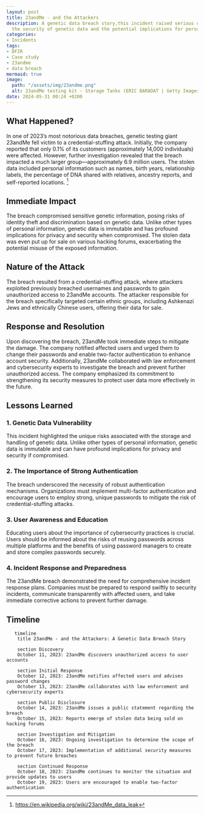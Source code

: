 ```yaml
---
layout: post
title: 23andMe - and the Attackers
description: A genetic data breach story,this incident raised serious concerns about
  the security of genetic data and the potential implications for personal privacy.
categories:
- Incidents
tags:
- DFIR
- Case study
- 23andme
- data breach
mermaid: true
image:
  path: "/assets/img/23andme.png"
  alt: 23andMe testing kit - Storage Tanks (ERIC BARADAT | Getty Images)
date: 2024-05-31 00:24 +0200
---
```

## What Happened?

In one of 2023’s most notorious data breaches, genetic testing giant 23andMe fell victim to a credential-stuffing attack. Initially, the company reported that only 0.1% of its customers (approximately 14,000 individuals) were affected. However, further investigation revealed that the breach impacted a much larger group—approximately 6.9 million users. The stolen data included personal information such as names, birth years, relationship labels, the percentage of DNA shared with relatives, ancestry reports, and self-reported locations. [^wiki]

## Immediate Impact

The breach compromised sensitive genetic information, posing risks of identity theft and discrimination based on genetic data. Unlike other types of personal information, genetic data is immutable and has profound implications for privacy and security when compromised. The stolen data was even put up for sale on various hacking forums, exacerbating the potential misuse of the exposed information.

## Nature of the Attack

The breach resulted from a credential-stuffing attack, where attackers exploited previously breached usernames and passwords to gain unauthorized access to 23andMe accounts. The attacker responsible for the breach specifically targeted certain ethnic groups, including Ashkenazi Jews and ethnically Chinese users, offering their data for sale.

## Response and Resolution

Upon discovering the breach, 23andMe took immediate steps to mitigate the damage. The company notified affected users and urged them to change their passwords and enable two-factor authentication to enhance account security. Additionally, 23andMe collaborated with law enforcement and cybersecurity experts to investigate the breach and prevent further unauthorized access. The company emphasized its commitment to strengthening its security measures to protect user data more effectively in the future.

## Lessons Learned

### 1. **Genetic Data Vulnerability**

This incident highlighted the unique risks associated with the storage and handling of genetic data. Unlike other types of personal information, genetic data is immutable and can have profound implications for privacy and security if compromised.

### 2. **The Importance of Strong Authentication**

The breach underscored the necessity of robust authentication mechanisms. Organizations must implement multi-factor authentication and encourage users to employ strong, unique passwords to mitigate the risk of credential-stuffing attacks.

### 3. **User Awareness and Education**

Educating users about the importance of cybersecurity practices is crucial. Users should be informed about the risks of reusing passwords across multiple platforms and the benefits of using password managers to create and store complex passwords securely.

### 4. **Incident Response and Preparedness**

The 23andMe breach demonstrated the need for comprehensive incident response plans. Companies must be prepared to respond swiftly to security incidents, communicate transparently with affected users, and take immediate corrective actions to prevent further damage.

## Timeline

```mermaid
   timeline
    title 23andMe - and the Attackers: A Genetic Data Breach Story

    section Discovery
    October 11, 2023: 23andMe discovers unauthorized access to user accounts

    section Initial Response
    October 12, 2023: 23andMe notifies affected users and advises password changes
    October 13, 2023: 23andMe collaborates with law enforcement and cybersecurity experts

    section Public Disclosure
    October 14, 2023: 23andMe issues a public statement regarding the breach
    October 15, 2023: Reports emerge of stolen data being sold on hacking forums

    section Investigation and Mitigation
    October 16, 2023: Ongoing investigation to determine the scope of the breach
    October 17, 2023: Implementation of additional security measures to prevent future breaches

    section Continued Response
    October 18, 2023: 23andMe continues to monitor the situation and provide updates to users
    October 19, 2023: Users are encouraged to enable two-factor authentication
```

[^wiki]: <https://en.wikipedia.org/wiki/23andMe_data_leak>